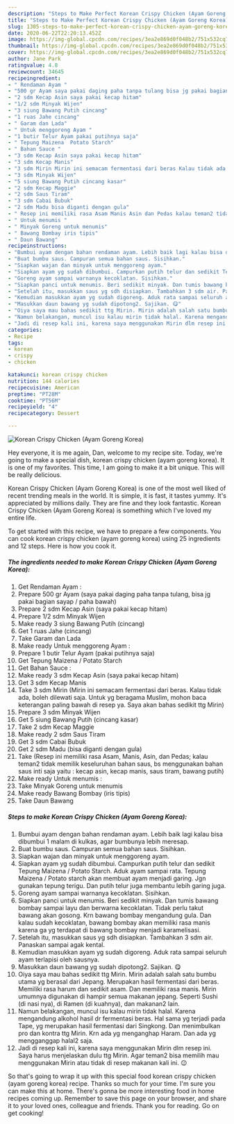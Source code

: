```yaml
---
description: "Steps to Make Perfect Korean Crispy Chicken (Ayam Goreng Korea)"
title: "Steps to Make Perfect Korean Crispy Chicken (Ayam Goreng Korea)"
slug: 1305-steps-to-make-perfect-korean-crispy-chicken-ayam-goreng-korea
date: 2020-06-22T22:20:13.452Z
image: https://img-global.cpcdn.com/recipes/3ea2e869d0f048b2/751x532cq70/korean-crispy-chicken-ayam-goreng-korea-foto-resep-utama.jpg
thumbnail: https://img-global.cpcdn.com/recipes/3ea2e869d0f048b2/751x532cq70/korean-crispy-chicken-ayam-goreng-korea-foto-resep-utama.jpg
cover: https://img-global.cpcdn.com/recipes/3ea2e869d0f048b2/751x532cq70/korean-crispy-chicken-ayam-goreng-korea-foto-resep-utama.jpg
author: Jane Park
ratingvalue: 4.8
reviewcount: 34645
recipeingredient:
- " Rendaman Ayam "
- "500 gr Ayam saya pakai daging paha tanpa tulang bisa jg pakai bagian sayap  paha bawah"
- "2 sdm Kecap Asin saya pakai kecap hitam"
- "1/2 sdm Minyak Wijen"
- "3 siung Bawang Putih cincang"
- "1 ruas Jahe cincang"
- " Garam dan Lada"
- " Untuk menggoreng Ayam "
- "1 butir Telur Ayam pakai putihnya saja"
- " Tepung Maizena  Potato Starch"
- " Bahan Sauce "
- "3 sdm Kecap Asin saya pakai kecap hitam"
- "3 sdm Kecap Manis"
- "3 sdm Mirin Mirin ini semacam fermentasi dari beras Kalau tidak ada boleh dilewati saja Untuk yg beragama Muslim mohon baca keterangan paling bawah di resep ya Saya akan bahas sedikit ttg Mirin"
- "3 sdm Minyak Wijen"
- "5 siung Bawang Putih cincang kasar"
- "2 sdm Kecap Maggie"
- "2 sdm Saus Tiram"
- "3 sdm Cabai Bubuk"
- "2 sdm Madu bisa diganti dengan gula"
- " Resep ini memiliki rasa Asam Manis Asin dan Pedas kalau teman2 tidak memilik keseluruhan bahan saus bs menggunakan bahan saus inti saja yaitu  kecap asin kecap manis saus tiram bawang putih"
- " Untuk menumis "
- " Minyak Goreng untuk menumis"
- " Bawang Bombay iris tipis"
- " Daun Bawang"
recipeinstructions:
- "Bumbui ayam dengan bahan rendaman ayam. Lebih baik lagi kalau bisa dibumbui 1 malam di kulkas, agar bumbunya lebih meresap."
- "Buat bumbu saus. Campuran semua bahan saus. Sisihkan."
- "Siapkan wajan dan minyak untuk menggoreng ayam."
- "Siapkan ayam yg sudah dibumbui. Campurkan putih telur dan sedikit Tepung Maizena / Potato Starch. Aduk ayam sampai rata. Tepung Maizena / Potato starch akan membuat ayam menjadi garing. Jgn gunakan tepung terigu. Dan putih telur juga membantu lebih garing juga."
- "Goreng ayam sampai warnanya kecoklatan. Sisihkan."
- "Siapkan panci untuk menumis. Beri sedikit minyak. Dan tumis bawang bombay sampai layu dan berwarna kecoklatan. Tidak perlu takut bawang akan gosong. Krn bawang bombay mengandung gula. Dan kalau sudah kecoklatan, bawang bombay akan memiliki rasa manis karena ga yg terdapat di bawang bombay menjadi karamelisasi."
- "Setelah itu, masukkan saus yg sdh disiapkan. Tambahkan 3 sdm air. Panaskan sampai agak kental."
- "Kemudian masukkan ayam yg sudah digoreng. Aduk rata sampai seluruh ayam terlapisi oleh sausnya."
- "Masukkan daun bawang yg sudah dipotong2. Sajikan. 😋"
- "Oiya saya mau bahas sedikit ttg Mirin. Mirin adalah salah satu bumbu utama yg berasal dari Jepang. Merupakan hasil fermentasi dari beras. Memiliki rasa harum dan sedikit asam. Dan memiliki rasa manis. Mirin umumnya digunakan di hampir semua makanan jepang. Seperti Sushi (di nasi nya), di Ramen (di kuahnya), dan makanan2 lain."
- "Namun belakangan, muncul isu kalau mirin tidak halal. Karena mengandung alkohol hasil dr fermentasi beras. Hal sama yg terjadi pada Tape, yg merupakan hasil fermentasi dari Singkong. Dan menimbulkan pro dan kontra ttg Mirin. Krn ada yg menganghap Haram. Dan ada yg mengganggap halal2 saja."
- "Jadi di resep kali ini, karena saya menggunakan Mirin dlm resep ini. Saya harus menjelaskan dulu ttg Mirin. Agar teman2 bisa memilih mau menggunakan Mirin atau tidak di resep makanan kali ini. 😉"
categories:
- Recipe
tags:
- korean
- crispy
- chicken

katakunci: korean crispy chicken 
nutrition: 144 calories
recipecuisine: American
preptime: "PT28M"
cooktime: "PT56M"
recipeyield: "4"
recipecategory: Dessert

---
```



![Korean Crispy Chicken (Ayam Goreng Korea)](https://img-global.cpcdn.com/recipes/3ea2e869d0f048b2/751x532cq70/korean-crispy-chicken-ayam-goreng-korea-foto-resep-utama.jpg)

Hey everyone, it is me again, Dan, welcome to my recipe site. Today, we're going to make a special dish, korean crispy chicken (ayam goreng korea). It is one of my favorites. This time, I am going to make it a bit unique. This will be really delicious.

Korean Crispy Chicken (Ayam Goreng Korea) is one of the most well liked of recent trending meals in the world. It is simple, it is fast, it tastes yummy. It's appreciated by millions daily. They are fine and they look fantastic. Korean Crispy Chicken (Ayam Goreng Korea) is something which I've loved my entire life.




To get started with this recipe, we have to prepare a few components. You can cook korean crispy chicken (ayam goreng korea) using 25 ingredients and 12 steps. Here is how you cook it.

<!--inarticleads1-->

##### The ingredients needed to make Korean Crispy Chicken (Ayam Goreng Korea):

1. Get  Rendaman Ayam :
1. Prepare 500 gr Ayam (saya pakai daging paha tanpa tulang, bisa jg pakai bagian sayap / paha bawah)
1. Prepare 2 sdm Kecap Asin (saya pakai kecap hitam)
1. Prepare 1/2 sdm Minyak Wijen
1. Make ready 3 siung Bawang Putih (cincang)
1. Get 1 ruas Jahe (cincang)
1. Take  Garam dan Lada
1. Make ready  Untuk menggoreng Ayam :
1. Prepare 1 butir Telur Ayam (pakai putihnya saja)
1. Get  Tepung Maizena / Potato Starch
1. Get  Bahan Sauce :
1. Make ready 3 sdm Kecap Asin (saya pakai kecap hitam)
1. Get 3 sdm Kecap Manis
1. Take 3 sdm Mirin (Mirin ini semacam fermentasi dari beras. Kalau tidak ada, boleh dilewati saja. Untuk yg beragama Muslim, mohon baca keterangan paling bawah di resep ya. Saya akan bahas sedikit ttg Mirin)
1. Prepare 3 sdm Minyak Wijen
1. Get 5 siung Bawang Putih (cincang kasar)
1. Take 2 sdm Kecap Maggie
1. Make ready 2 sdm Saus Tiram
1. Get 3 sdm Cabai Bubuk
1. Get 2 sdm Madu (bisa diganti dengan gula)
1. Take  (Resep ini memiliki rasa Asam, Manis, Asin, dan Pedas; kalau teman2 tidak memilik keseluruhan bahan saus, bs menggunakan bahan saus inti saja yaitu : kecap asin, kecap manis, saus tiram, bawang putih)
1. Make ready  Untuk menumis :
1. Take  Minyak Goreng untuk menumis
1. Make ready  Bawang Bombay (iris tipis)
1. Take  Daun Bawang




<!--inarticleads2-->

##### Steps to make Korean Crispy Chicken (Ayam Goreng Korea):

1. Bumbui ayam dengan bahan rendaman ayam. Lebih baik lagi kalau bisa dibumbui 1 malam di kulkas, agar bumbunya lebih meresap.
1. Buat bumbu saus. Campuran semua bahan saus. Sisihkan.
1. Siapkan wajan dan minyak untuk menggoreng ayam.
1. Siapkan ayam yg sudah dibumbui. Campurkan putih telur dan sedikit Tepung Maizena / Potato Starch. Aduk ayam sampai rata. Tepung Maizena / Potato starch akan membuat ayam menjadi garing. Jgn gunakan tepung terigu. Dan putih telur juga membantu lebih garing juga.
1. Goreng ayam sampai warnanya kecoklatan. Sisihkan.
1. Siapkan panci untuk menumis. Beri sedikit minyak. Dan tumis bawang bombay sampai layu dan berwarna kecoklatan. Tidak perlu takut bawang akan gosong. Krn bawang bombay mengandung gula. Dan kalau sudah kecoklatan, bawang bombay akan memiliki rasa manis karena ga yg terdapat di bawang bombay menjadi karamelisasi.
1. Setelah itu, masukkan saus yg sdh disiapkan. Tambahkan 3 sdm air. Panaskan sampai agak kental.
1. Kemudian masukkan ayam yg sudah digoreng. Aduk rata sampai seluruh ayam terlapisi oleh sausnya.
1. Masukkan daun bawang yg sudah dipotong2. Sajikan. 😋
1. Oiya saya mau bahas sedikit ttg Mirin. Mirin adalah salah satu bumbu utama yg berasal dari Jepang. Merupakan hasil fermentasi dari beras. Memiliki rasa harum dan sedikit asam. Dan memiliki rasa manis. Mirin umumnya digunakan di hampir semua makanan jepang. Seperti Sushi (di nasi nya), di Ramen (di kuahnya), dan makanan2 lain.
1. Namun belakangan, muncul isu kalau mirin tidak halal. Karena mengandung alkohol hasil dr fermentasi beras. Hal sama yg terjadi pada Tape, yg merupakan hasil fermentasi dari Singkong. Dan menimbulkan pro dan kontra ttg Mirin. Krn ada yg menganghap Haram. Dan ada yg mengganggap halal2 saja.
1. Jadi di resep kali ini, karena saya menggunakan Mirin dlm resep ini. Saya harus menjelaskan dulu ttg Mirin. Agar teman2 bisa memilih mau menggunakan Mirin atau tidak di resep makanan kali ini. 😉




So that's going to wrap it up with this special food korean crispy chicken (ayam goreng korea) recipe. Thanks so much for your time. I'm sure you can make this at home. There's gonna be more interesting food in home recipes coming up. Remember to save this page on your browser, and share it to your loved ones, colleague and friends. Thank you for reading. Go on get cooking!

